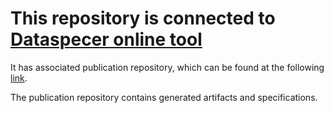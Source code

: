 # This repository is connected to [Dataspecer online tool](http://localhost:5174)

It has associated publication repository, which can be found at the following [link](https://github.com/RadStr-bot/3ba7dd1d-a5b0-4dd0-906b-5bacccaaf59a-publication-repo).

The publication repository contains generated artifacts and specifications.